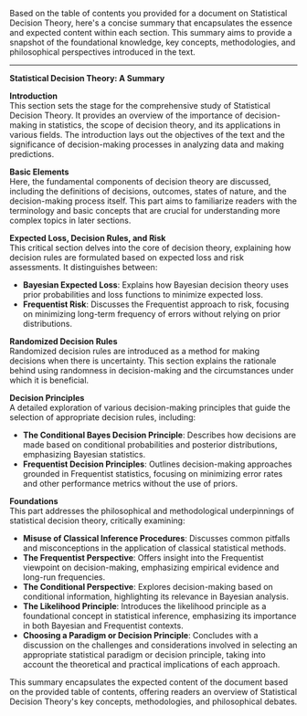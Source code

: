 Based on the table of contents you provided for a document on Statistical Decision Theory, here's a concise summary that encapsulates the essence and expected content within each section. This summary aims to provide a snapshot of the foundational knowledge, key concepts, methodologies, and philosophical perspectives introduced in the text.

---

**Statistical Decision Theory: A Summary**

**Introduction**  
This section sets the stage for the comprehensive study of Statistical Decision Theory. It provides an overview of the importance of decision-making in statistics, the scope of decision theory, and its applications in various fields. The introduction lays out the objectives of the text and the significance of decision-making processes in analyzing data and making predictions.

**Basic Elements**  
Here, the fundamental components of decision theory are discussed, including the definitions of decisions, outcomes, states of nature, and the decision-making process itself. This part aims to familiarize readers with the terminology and basic concepts that are crucial for understanding more complex topics in later sections.

**Expected Loss, Decision Rules, and Risk**  
This critical section delves into the core of decision theory, explaining how decision rules are formulated based on expected loss and risk assessments. It distinguishes between:

- **Bayesian Expected Loss**: Explains how Bayesian decision theory uses prior probabilities and loss functions to minimize expected loss.
- **Frequentist Risk**: Discusses the Frequentist approach to risk, focusing on minimizing long-term frequency of errors without relying on prior distributions.

**Randomized Decision Rules**  
Randomized decision rules are introduced as a method for making decisions when there is uncertainty. This section explains the rationale behind using randomness in decision-making and the circumstances under which it is beneficial.

**Decision Principles**  
A detailed exploration of various decision-making principles that guide the selection of appropriate decision rules, including:

- **The Conditional Bayes Decision Principle**: Describes how decisions are made based on conditional probabilities and posterior distributions, emphasizing Bayesian statistics.
- **Frequentist Decision Principles**: Outlines decision-making approaches grounded in Frequentist statistics, focusing on minimizing error rates and other performance metrics without the use of priors.

**Foundations**  
This part addresses the philosophical and methodological underpinnings of statistical decision theory, critically examining:

- **Misuse of Classical Inference Procedures**: Discusses common pitfalls and misconceptions in the application of classical statistical methods.
- **The Frequentist Perspective**: Offers insight into the Frequentist viewpoint on decision-making, emphasizing empirical evidence and long-run frequencies.
- **The Conditional Perspective**: Explores decision-making based on conditional information, highlighting its relevance in Bayesian analysis.
- **The Likelihood Principle**: Introduces the likelihood principle as a foundational concept in statistical inference, emphasizing its importance in both Bayesian and Frequentist contexts.
- **Choosing a Paradigm or Decision Principle**: Concludes with a discussion on the challenges and considerations involved in selecting an appropriate statistical paradigm or decision principle, taking into account the theoretical and practical implications of each approach.

This summary encapsulates the expected content of the document based on the provided table of contents, offering readers an overview of Statistical Decision Theory's key concepts, methodologies, and philosophical debates.

